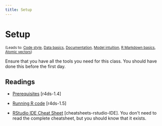 ```yaml
---
title: Setup
---
```


<!-- Generated automatically from setup.yml. Do not edit by hand -->

# Setup
<small>(Leads to: [Code style](code-style.md), [Data basics](data-basics.md), [Documentation](documentation.md), [Model intuition](model-basics.md), [R Markdown basics](rmarkdown-basics.md), [Atomic vectors](vectors.md))</small>

Ensure that you have all the tools you need for this class. You should have done this before the first day.

## Readings

  * [Prerequisites](http://r4ds.had.co.nz/introduction.html#prerequisites) [r4ds-1.4]

  * [Running R code](http://r4ds.had.co.nz/introduction.html#running-r-code) [r4ds-1.5]

  * [RStudio IDE Cheat Sheet](https://www.rstudio.com/wp-content/uploads/2016/01/rstudio-IDE-cheatsheet.pdf) [cheatsheets-rstudio-IDE].
    You don't need to read the complete cheatsheet, but you should know that it
    exists.




